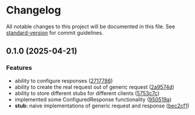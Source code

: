# Changelog

All notable changes to this project will be documented in this file. See [standard-version](https://github.com/conventional-changelog/standard-version) for commit guidelines.

## 0.1.0 (2025-04-21)


### Features

* ability to configure responses ([2717786](https://github.com/Decision-Driven-Development/testable-io/commit/2717786e0699eabb23ca5bf050ab6d758d2cfcef))
* ability to create the real request out of generic request ([2a9574d](https://github.com/Decision-Driven-Development/testable-io/commit/2a9574da151656464e4e02bb458324e004f89747))
* ability to store different stubs for different clients ([5753c7c](https://github.com/Decision-Driven-Development/testable-io/commit/5753c7ca6b576994f5add1abd7eb0bf1f0208602))
* implemented some ConfiguredResponse functionality ([950519a](https://github.com/Decision-Driven-Development/testable-io/commit/950519af381974ce5b61f120ea9cd3e260114204))
* **stub:** naive implementations of generic request and response ([bec2cf1](https://github.com/Decision-Driven-Development/testable-io/commit/bec2cf134809b068554fd7404fedaff9feabf600))
